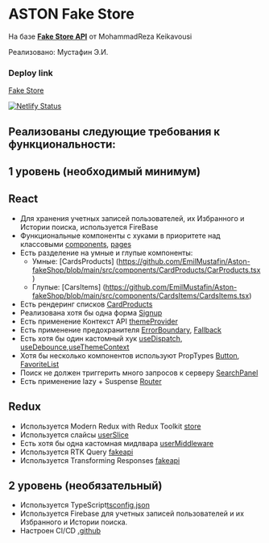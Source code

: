 # ASTON Fake Store

На базе [**Fake Store API**](https://fakestoreapi.com/) от MohammadReza Keikavousi

Реализовано: Мустафин Э.И.

### Deploy link
[Fake Store](https://aston-fakeshop.netlify.app)

[![Netlify Status](https://api.netlify.com/api/v1/badges/62ca21af-e129-45ab-9255-498327c9f84f/deploy-status)](https://app.netlify.com/sites/aston-fakeshop/deploys)



## Реализованы следующие требования к функциональности:

## 1 уровень (необходимый минимум)

## React

-   Для хранения учетных записей пользователей, их Избранного и Истории поиска, используется FireBase
-   Функциональные компоненты с хуками в приоритете над классовыми [components](https://github.com/EmilMustafin/Aston-fakeShop/tree/main/src/components), [pages](https://github.com/EmilMustafin/Aston-fakeShop/tree/main/src/pages)
-   Есть разделение на умные и глупые компоненты:
    -   Умные: [CardsProducts] (https://github.com/EmilMustafin/Aston-fakeShop/blob/main/src/components/CardProducts/CarProducts.tsx)
    -   Глупые: [CarsItems] (https://github.com/EmilMustafin/Aston-fakeShop/blob/main/src/components/CardsItems/CardsItems.tsx)
-   Есть рендеринг списков [CardProducts](https://github.com/EmilMustafin/Aston-fakeShop/blob/main/src/components/CardProducts/CarProducts.tsx)
-   Реализована хотя бы одна форма [Signup](https://github.com/EmilMustafin/Aston-fakeShop/blob/main/src/pages/SignUp/SignupPage.tsx)
-   Есть применение Контекст API [themeProvider](https://github.com/EmilMustafin/Aston-fakeShop/blob/main/src/providers/ThemeProvider.tsx)
-   Есть применение предохранителя [ErrorBoundary](https://github.com/EmilMustafin/Aston-fakeShop/blob/main/src/components/ErrorBoundary/ErrorBoundary.tsx), [Fallback](https://github.com/umkurius/aston-project/blob/main/src/components/fallback/Fallback.tsx)
-   Есть хотя бы один кастомный хук [useDispatch](https://github.com/EmilMustafin/Aston-fakeShop/blob/main/src/hooks/useDispatch.ts), [useDebounce](https://github.com/EmilMustafin/Aston-fakeShop/blob/main/src/hooks/useDebounce.tsx),[useThemeContext](https://github.com/EmilMustafin/Aston-fakeShop/blob/main/src/hooks/useThemeContext.tsx)
-   Хотя бы несколько компонентов используют PropTypes [Button](https://github.com/EmilMustafin/Aston-fakeShop/blob/main/src/components/Star/Star.tsx), [FavoriteList](https://github.com/EmilMustafin/Aston-fakeShop/blob/main/src/components/FavoriteList/FavoriteList.tsx)
-   Поиск не должен триггерить много запросов к серверу [SearchPanel](https://github.com/EmilMustafin/Aston-fakeShop/blob/main/src/components/SearchForm/SearchForm.tsx)
-   Есть применение lazy + Suspense [Router](https://github.com/EmilMustafin/Aston-fakeShop/blob/main/src/App.tsx)

## Redux

-   Используется Modern Redux with Redux Toolkit [store](https://github.com/EmilMustafin/Aston-fakeShop/blob/main/src/redux/store.ts)
-   Используется слайсы [userSlice](https://github.com/EmilMustafin/Aston-fakeShop/blob/main/src/redux/slices/userSlice.ts)
-   Есть хотя бы одна кастомная мидлвара [userMiddleware](https://github.com/EmilMustafin/Aston-fakeShop/blob/main/src/redux/middleware/customMiddleware.ts)
-   Используется RTK Query [fakeapi](https://github.com/EmilMustafin/Aston-fakeShop/blob/main/src/redux/api/fakeApi.ts)
-   Используется Transforming Responses [fakeapi](https://github.com/EmilMustafin/Aston-fakeShop/blob/main/src/redux/api/fakeApi.ts)

## 2 уровень (необязательный)

-   Используeтся TypeScript[tsconfig.json](https://github.com/EmilMustafin/Aston-fakeShop/blob/main/tsconfig.json)
-   Используется Firebase для учетных записей пользователей и их Избранного и Истории поиска.
-   Настроен CI/CD [.github](https://github.com/EmilMustafin/Aston-fakeShop/tree/main/.github)
